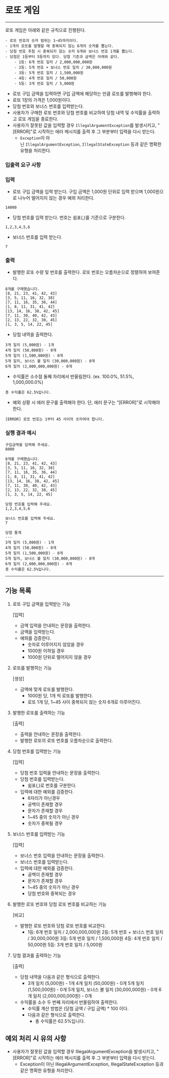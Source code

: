 # 로또 게임

---

로또 게임은 아래와 같은 규칙으로 진행된다.

```
- 로또 번호의 숫자 범위는 1~45까지이다.
- 1개의 로또를 발행할 때 중복되지 않는 6개의 숫자를 뽑는다.
- 당첨 번호 추첨 시 중복되지 않는 숫자 6개와 보너스 번호 1개를 뽑는다.
- 당첨은 1등부터 5등까지 있다. 당첨 기준과 금액은 아래와 같다.
    - 1등: 6개 번호 일치 / 2,000,000,000원
    - 2등: 5개 번호 + 보너스 번호 일치 / 30,000,000원
    - 3등: 5개 번호 일치 / 1,500,000원
    - 4등: 4개 번호 일치 / 50,000원
    - 5등: 3개 번호 일치 / 5,000원
```

- 로또 구입 금액을 입력하면 구입 금액에 해당하는 만큼 로또를 발행해야 한다.
- 로또 1장의 가격은 1,000원이다.
- 당첨 번호와 보너스 번호를 입력받는다.
- 사용자가 구매한 로또 번호와 당첨 번호를 비교하여 당첨 내역 및 수익률을 출력하고 로또 게임을 종료한다.
- 사용자가 잘못된 값을 입력할 경우 `IllegalArgumentException`를 발생시키고, "[ERROR]"로 시작하는 에러 메시지를 출력 후 그 부분부터 입력을 다시 받는다.
    - `Exception`이 아닌 `IllegalArgumentException`, `IllegalStateException` 등과 같은 명확한 유형을 처리한다.

### 입출력 요구 사항

### 입력

- 로또 구입 금액을 입력 받는다. 구입 금액은 1,000원 단위로 입력 받으며 1,000원으로 나누어 떨어지지 않는 경우 예외 처리한다.

```
14000
```

- 당첨 번호를 입력 받는다. 번호는 쉼표(,)를 기준으로 구분한다.

```
1,2,3,4,5,6
```

- 보너스 번호를 입력 받는다.

```
7
```

### 출력

- 발행한 로또 수량 및 번호를 출력한다. 로또 번호는 오름차순으로 정렬하여 보여준다.

```
8개를 구매했습니다.
[8, 21, 23, 41, 42, 43]
[3, 5, 11, 16, 32, 38]
[7, 11, 16, 35, 36, 44]
[1, 8, 11, 31, 41, 42]
[13, 14, 16, 38, 42, 45]
[7, 11, 30, 40, 42, 43]
[2, 13, 22, 32, 38, 45]
[1, 3, 5, 14, 22, 45]
```

- 당첨 내역을 출력한다.

```
3개 일치 (5,000원) - 1개
4개 일치 (50,000원) - 0개
5개 일치 (1,500,000원) - 0개
5개 일치, 보너스 볼 일치 (30,000,000원) - 0개
6개 일치 (2,000,000,000원) - 0개

```

- 수익률은 소수점 둘째 자리에서 반올림한다. (ex. 100.0%, 51.5%, 1,000,000.0%)

```
총 수익률은 62.5%입니다.
```

- 예외 상황 시 에러 문구를 출력해야 한다. 단, 에러 문구는 “[ERROR]"로 시작해야 한다.

```
[ERROR] 로또 번호는 1부터 45 사이의 숫자여야 합니다.
```

### 실행 결과 예시

```
구입금액을 입력해 주세요.
8000

8개를 구매했습니다.
[8, 21, 23, 41, 42, 43] 
[3, 5, 11, 16, 32, 38] 
[7, 11, 16, 35, 36, 44] 
[1, 8, 11, 31, 41, 42] 
[13, 14, 16, 38, 42, 45] 
[7, 11, 30, 40, 42, 43] 
[2, 13, 22, 32, 38, 45] 
[1, 3, 5, 14, 22, 45]

당첨 번호를 입력해 주세요.
1,2,3,4,5,6

보너스 번호를 입력해 주세요.
7

당첨 통계
---
3개 일치 (5,000원) - 1개
4개 일치 (50,000원) - 0개
5개 일치 (1,500,000원) - 0개
5개 일치, 보너스 볼 일치 (30,000,000원) - 0개
6개 일치 (2,000,000,000원) - 0개
총 수익률은 62.5%입니다.
```
---
## 기능 목록

1. 로또 구입 금액을 입력받는 기능

   [입력]

    - 금액 입력을 안내하는 문장을 출력한다.
    - 금액을 입력받는다.
    - 예외를 검증한다.
        - 숫자로 이루어지지 않았을 경우
        - 1000원 이하일 경우
        - 1000원 단위로 떨어지지 않을 경우


2. 로또를 발행하는 기능

   [생성]

    - 금액에 맞게 로또를 발행한다.
        - 1000원 당, 1개 씩 로또를 발행한다.
        - 로또 1개 당, 1~45 사이 중복되지 않는 숫자 6개로 이루어진다.


3. 발행한 로또를 출력하는 기능

   [출력]

    - 출력을 안내하는 문장을 출력한다.
    - 발행한 로또의 로또 번호를 오름차순으로 출력한다.


4. 당첨 번호를 입력받는 기능

   [입력]

    - 당첨 번호 입력을 안내하는 문장을 출력한다.
    - 당첨 번호를 입력받는다.
      - 쉼표(,)로 번호를 구분한다.
    - 입력에 대한 예외를 검증한다.
        - 6자리가 아닌경우
        - 공백이 존재할 경우
        - 문자가 존재할 경우
        - 1~45 중의 숫자가 아닌 경우
        - 숫자가 중복될 경우


5. 보너스 번호를 입력받는 기능

   [입력]

    - 보너스 번호 입력을 안내하는 문장을 출력한다.
    - 보너스 번호를 입력받는다.
    - 입력에 대한 예외를 검증한다.
        - 공백이 존재할 경우
        - 문자가 존재할 경우
        - 1~45 중의 숫자가 아닌 경우
        - 당첨 번호와 중복되는 경우


6. 발행한 로또 번호와 당첨 로또 번호를 비교하는 기능

   [비교]

    - 발행한 로또 번호와 당첨 로또 번호를 비교한다.
        - 1등: 6개 번호 일치 / 2,000,000,000원
          2등: 5개 번호 + 보너스 번호 일치 / 30,000,000원
          3등: 5개 번호 일치 / 1,500,000원
          4등: 4개 번호 일치 / 50,000원
          5등: 3개 번호 일치 / 5,000원


7. 당첨 결과를 출력하는 기능

   [출력]

    - 당첨 내역을 다음과 같은 형식으로 출력한다.
        - 3개 일치 (5,000원) - 1개
          4개 일치 (50,000원) - 0개
          5개 일치 (1,500,000원) - 0개
          5개 일치, 보너스 볼 일치 (30,000,000원) - 0개
          6개 일치 (2,000,000,000원) - 0개
    - 수익률을 소수 두 번째 자리에서 반올림하여 출력한다.
        - 수익률 계산 방법은 (당첨 금액 / 구입 금액) * 100 이다.
        - 다음과 같은 형식으로 출력한다.
            - 총 수익률은 62.5%입니다.

## 예외 처리 시 유의 사항

- 사용자가 잘못된 값을 입력할 경우 IllegalArgumentException을 발생시키고, "[ERROR]"로 시작하는 에러 메시지를 출력 후 그 부분부터 입력을 다시 받는다.
    - Exception이 아닌 IllegalArgumentException, IllegalStateException 등과 같은 명확한 유형을 처리한다.